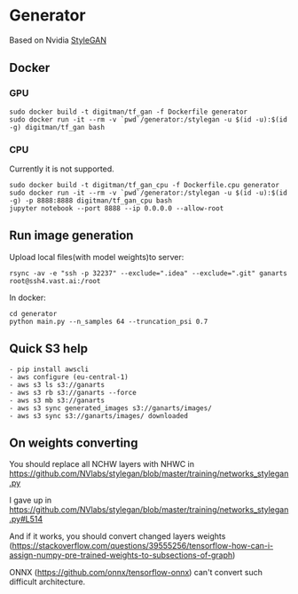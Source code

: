# Generator 
Based on Nvidia [StyleGAN](https://github.com/NVlabs/stylegan)
## Docker
### GPU
```
sudo docker build -t digitman/tf_gan -f Dockerfile generator
sudo docker run -it --rm -v `pwd`/generator:/stylegan -u $(id -u):$(id -g) digitman/tf_gan bash
```

### CPU
Currently it is not supported.
```
sudo docker build -t digitman/tf_gan_cpu -f Dockerfile.cpu generator
sudo docker run -it --rm -v `pwd`/generator:/stylegan -u $(id -u):$(id -g) -p 8888:8888 digitman/tf_gan_cpu bash
jupyter notebook --port 8888 --ip 0.0.0.0 --allow-root
```
## Run image generation 
Upload local files(with model weights)to server:
```
rsync -av -e "ssh -p 32237" --exclude=".idea" --exclude=".git" ganarts root@ssh4.vast.ai:/root
```

In docker:
```
cd generator
python main.py --n_samples 64 --truncation_psi 0.7
```

## Quick S3 help
```
- pip install awscli
- aws configure (eu-central-1)
- aws s3 ls s3://ganarts
- aws s3 rb s3://ganarts --force
- aws s3 mb s3://ganarts
- aws s3 sync generated_images s3://ganarts/images/
- aws s3 sync s3://ganarts/images/ downloaded
```

## On weights converting
You should replace all NCHW layers with NHWC in 
https://github.com/NVlabs/stylegan/blob/master/training/networks_stylegan.py

I gave up in https://github.com/NVlabs/stylegan/blob/master/training/networks_stylegan.py#L514

And if it works, you should convert changed layers weights (https://stackoverflow.com/questions/39555256/tensorflow-how-can-i-assign-numpy-pre-trained-weights-to-subsections-of-graph)

ONNX (https://github.com/onnx/tensorflow-onnx) can't convert such difficult architecture.
